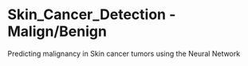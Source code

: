 # Skin_Cancer_Detection - Malign/Benign
  Predicting malignancy in Skin cancer tumors using the Neural Network
